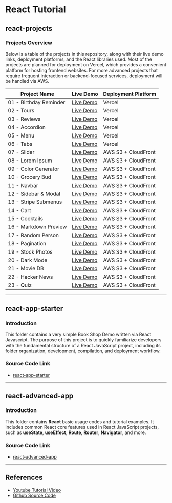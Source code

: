 # React Tutorial

## react-projects

### Projects Overview

Below is a table of the projects in this repository, along with their live demo links, deployment platforms, and the React libraries used. Most of the projects are planned for deployment on Vercel, which provides a convenient platform for hosting frontend websites. For more advanced projects that require frequent interaction or backend-focused services, deployment will be handled via AWS.

| Project Name           | Live Demo                                                   | Deployment Platform |
| ---------------------- | ----------------------------------------------------------- | ------------------- |
| 01 - Birthday Reminder | [Live Demo](https://birthday-reminder-teal-chi.vercel.app/) | Vercel              |
| 02 - Tours             | [Live Demo](https://tours-kohl.vercel.app/)                 | Vercel              |
| 03 - Reviews           | [Live Demo](http://your-cloudfront-url)                     | Vercel              |
| 04 - Accordion         | [Live Demo](http://your-cloudfront-url)                     | Vercel              |
| 05 - Menu              | [Live Demo](http://your-cloudfront-url)                     | Vercel              |
| 06 - Tabs              | [Live Demo](http://your-cloudfront-url)                     | Vercel              |
| 07 - Slider            | [Live Demo](http://your-cloudfront-url)                     | AWS S3 + CloudFront |
| 08 - Lorem Ipsum       | [Live Demo](http://your-cloudfront-url)                     | AWS S3 + CloudFront |
| 09 - Color Generator   | [Live Demo](http://your-cloudfront-url)                     | AWS S3 + CloudFront |
| 10 - Grocery Bud       | [Live Demo](http://your-cloudfront-url)                     | AWS S3 + CloudFront |
| 11 - Navbar            | [Live Demo](http://your-cloudfront-url)                     | AWS S3 + CloudFront |
| 12 - Sidebar & Modal   | [Live Demo](http://your-cloudfront-url)                     | AWS S3 + CloudFront |
| 13 - Stripe Submenus   | [Live Demo](http://your-cloudfront-url)                     | AWS S3 + CloudFront |
| 14 - Cart              | [Live Demo](http://your-cloudfront-url)                     | AWS S3 + CloudFront |
| 15 - Cocktails         | [Live Demo](http://your-cloudfront-url)                     | AWS S3 + CloudFront |
| 16 - Markdown Preview  | [Live Demo](http://your-cloudfront-url)                     | AWS S3 + CloudFront |
| 17 - Random Person     | [Live Demo](http://your-cloudfront-url)                     | AWS S3 + CloudFront |
| 18 - Pagination        | [Live Demo](http://your-cloudfront-url)                     | AWS S3 + CloudFront |
| 19 - Stock Photos      | [Live Demo](http://your-cloudfront-url)                     | AWS S3 + CloudFront |
| 20 - Dark Mode         | [Live Demo](http://your-cloudfront-url)                     | AWS S3 + CloudFront |
| 21 - Movie DB          | [Live Demo](http://your-cloudfront-url)                     | AWS S3 + CloudFront |
| 22 - Hacker News       | [Live Demo](http://your-cloudfront-url)                     | AWS S3 + CloudFront |
| 23 - Quiz              | [Live Demo](http://your-cloudfront-url)                     | AWS S3 + CloudFront |

---

## react-app-starter

### Introduction

This folder contains a very simple Book Shop Demo written via React Javascript. The purpose of this project is to quickly familiarize developers with the fundamental structure of a React JavaScript project, including its folder organization, development, compilation, and deployment workflow.

### Source Code Link

- [react-app-starter](./react-app-starter/)

---

## react-advanced-app

### Introduction

This folder contains **React** basic usage codes and tutorial examples. It includes common React core features used in React JavaScript projects, such as **useState**, **useEffect**, **Route**, **Router**, **Navigator**, and more.

### Source Code Link

- [react-advanced-app](./react-advanced-app/)

---

## References

- [Youtube Tutorial Video](https://youtu.be/iZhV0bILFb0?si=B64NIrj-869FYroB)
- [Github Source Code](https://github.com/john-smilga/react-projects)
